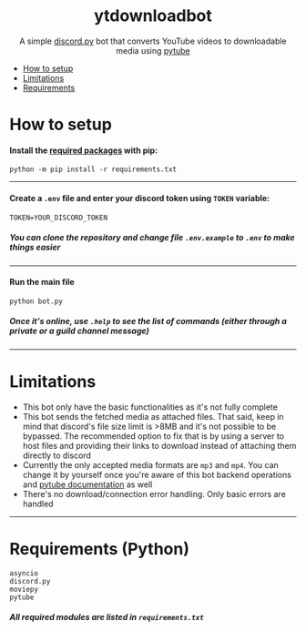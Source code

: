 <h1 align='center'>ytdownloadbot</h1>
<p align='center'>
A simple <a href="https://github.com/Rapptz/discord.py">discord.py</a> bot that converts YouTube videos to downloadable media using <a href="https://github.com/pytube/pytube">pytube</a>
</p>

- [How to setup](#setup)
- [Limitations](#limit)
- [Requirements](#requirements)

# How to setup <a name="setup"></a>
#### Install the [required packages](#requirements) with pip:
```
python -m pip install -r requirements.txt
```
---
#### Create a `.env` file and enter your discord token using `TOKEN` variable:
```
TOKEN=YOUR_DISCORD_TOKEN
```
##### You can clone the repository and change file `.env.example` to `.env` to make things easier
---
#### Run the main file
```
python bot.py
```
##### Once it's online, use `.help` to see the list of commands (either through a private or a guild channel message)
---
# Limitations <a name="limit"></a>
- This bot only have the basic functionalities as it's not fully complete
- This bot sends the fetched media as attached files. That said, keep in mind that discord's file size limit is >8MB and it's not possible to be bypassed. The recommended option to fix that is by using a server to host files and providing their links to download instead of attaching them directly to discord
- Currently the only accepted media formats are `mp3` and `mp4`. You can change it by yourself once you're aware of this bot backend operations and <a href="https://pytube.io/en/latest/">pytube documentation</a> as well
- There's no download/connection error handling. Only basic errors are handled
---
# Requirements (Python)<a name="requirements"></a>
```
asyncio
discord.py
moviepy
pytube
```
##### All required modules are listed in `requirements.txt`
